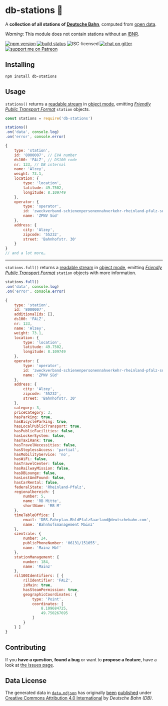 # db-stations 🚏

A **collection of all stations of [Deutsche Bahn](http://db.de/)**, computed from [open data](https://developer.deutschebahn.com/store/apis/info?name=StaDa-Station_Data&version=v2&provider=DBOpenData).

*Warning*: This module does not contain stations without an [IBNR](https://de.wikipedia.org/wiki/Internationale_Bahnhofsnummer).

[![npm version](https://img.shields.io/npm/v/db-stations.svg)](https://www.npmjs.com/package/db-stations)
[![build status](https://img.shields.io/codeship/a827d230-e420-0135-2d6a-3e0434e5c2c3/master.svg)](https://app.codeship.com/projects/268749)
![ISC-licensed](https://img.shields.io/github/license/derhuerst/db-stations.svg)
[![chat on gitter](https://badges.gitter.im/derhuerst.svg)](https://gitter.im/derhuerst)
[![support me on Patreon](https://img.shields.io/badge/support%20me-on%20patreon-fa7664.svg)](https://patreon.com/derhuerst)


## Installing

```shell
npm install db-stations
```


## Usage

`stations()` returns a [readable stream](https://nodejs.org/api/stream.html#stream_class_stream_readable) in [object mode](https://nodejs.org/api/stream.html#stream_object_mode), emitting [*Friendly Public Transport Format*](https://github.com/public-transport/friendly-public-transport-format) `station` objects.

```js
const stations = require('db-stations')

stations()
.on('data', console.log)
.on('error', console.error)
```

```js
{
	type: 'station',
	id: '8000007', // EVA number
	ds100: 'FALZ', // DS100 code
	nr: 133, // DB internal
	name: 'Alzey',
	weight: 73.1,
	location: {
		type: 'location',
		latitude: 49.7502,
		longitude: 8.109749
	},
	operator: {
		type: 'operator',
		id: 'zweckverband-schienenpersonennahverkehr-rheinland-pfalz-sud',
		name: 'ZPNV Süd'
	},
	address: {
		city: 'Alzey',
		zipcode: '55232',
		street: 'Bahnhofstr. 30'
	}
}
// and a lot more…
```

---

`stations.full()` returns a [readable stream](https://nodejs.org/api/stream.html#stream_class_stream_readable) in [object mode](https://nodejs.org/api/stream.html#stream_object_mode), emitting [*Friendly Public Transport Format*](https://github.com/public-transport/friendly-public-transport-format) `station` objects with more information.

```js
stations.full()
.on('data', console.log)
.on('error', console.error)
```

```js
{
	type: 'station',
	id: '8000007',
	additionalIds: [],
	ds100: 'FALZ',
	nr: 133,
	name: 'Alzey',
	weight: 73.1,
	location: {
		type: 'location',
		latitude: 49.7502,
		longitude: 8.109749
	},
	operator: {
		type: 'operator',
		id: 'zweckverband-schienenpersonennahverkehr-rheinland-pfalz-sud',
		name: 'ZPNV Süd'
	},
	address: {
		city: 'Alzey',
		zipcode: '55232',
		street: 'Bahnhofstr. 30'
	},
	category: 3,
	priceCategory: 3,
	hasParking: true,
	hasBicycleParking: true,
	hasLocalPublicTransport: true,
	hasPublicFacilities: false,
	hasLockerSystem: false,
	hasTaxiRank: true,
	hasTravelNecessities: false,
	hasSteplessAccess: 'partial',
	hasMobilityService: 'no',
	hasWiFi: false,
	hasTravelCenter: false,
	hasRailwayMission: false,
	hasDBLounge: false,
	hasLostAndFound: false,
	hasCarRental: false,
	federalState: 'Rheinland-Pfalz',
	regionalbereich: {
		number: 5,
		name: 'RB Mitte',
		shortName: 'RB M'
	},
	timeTableOffice: {
		email: 'DBS.Fahrplan.RhldPfalzSaarland@deutschebahn.com',
		name: 'Bahnhofsmanagement Mainz'
	},
	szentrale: {
		number: 24,
		publicPhoneNumber: '06131/151055',
		name: 'Mainz Hbf'
	},
	stationManagement: {
		number: 184,
		name: 'Mainz'
	},
	ril100Identifiers: [ {
		rilIdentifier: 'FALZ',
		isMain: true,
		hasSteamPermission: true,
		geographicCoordinates: {
			type: 'Point',
			coordinates: [
				8.109684725,
				49.750267695
			]
		}
	} ]
}
```


## Contributing

If you **have a question**, **found a bug** or want to **propose a feature**, have a look at [the issues page](https://github.com/derhuerst/db-stations/issues).


## Data License

The generated data in [`data.ndjson`](data.ndjson) has originally [been](http://data.deutschebahn.com/dataset/data-stationsdaten) [published](http://data.deutschebahn.com/dataset/data-haltestellen) under [Creative Commons Attribution 4.0 International](https://creativecommons.org/licenses/by/4.0/) by *Deutsche Bahn (DB)*.
